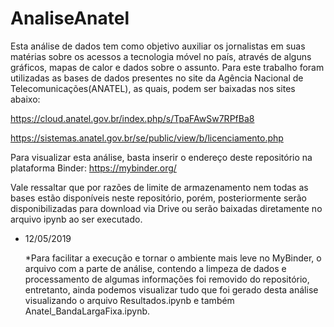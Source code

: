 # AnaliseAnatel
Esta análise de dados tem como objetivo auxiliar os jornalistas em suas matérias sobre os acessos a tecnologia móvel no país, através de alguns gráficos, mapas de calor e dados sobre o assunto. Para este trabalho foram utilizadas as bases de dados presentes no site da Agência Nacional de Telecomunicações(ANATEL), as quais, podem ser baixadas nos sites abaixo:

https://cloud.anatel.gov.br/index.php/s/TpaFAwSw7RPfBa8

https://sistemas.anatel.gov.br/se/public/view/b/licenciamento.php

Para visualizar esta análise, basta inserir o endereço deste repositório na plataforma Binder:
https://mybinder.org/

Vale ressaltar que por razões de limite de armazenamento nem todas as bases estão disponíveis neste repositório, porém, posteriormente serão disponibilizadas para download via Drive ou serão baixadas diretamente no arquivo ipynb ao ser executado.



* 12/05/2019

  *Para facilitar a execução e tornar o ambiente mais leve no MyBinder, o arquivo com a parte de análise, contendo a limpeza de dados e   processamento de algumas informações foi removido do repositório, entretanto, ainda podemos visualizar tudo que foi gerado desta análise visualizando o arquivo Resultados.ipynb e também Anatel_BandaLargaFixa.ipynb.





